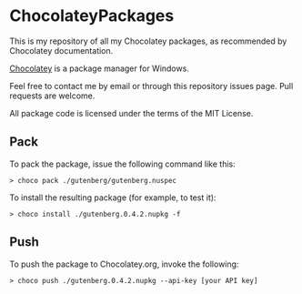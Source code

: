 ChocolateyPackages
==================
This is my repository of all my Chocolatey packages, as recommended by Chocolatey documentation.

[Chocolatey](https://chocolatey.org/) is a package manager for Windows.

Feel free to contact me by email or through this repository issues page. Pull requests are welcome.

All package code is licensed under the terms of the MIT License.

Pack
----

To pack the package, issue the following command like this:

```console
> choco pack ./gutenberg/gutenberg.nuspec
```

To install the resulting package (for example, to test it):

```console
> choco install ./gutenberg.0.4.2.nupkg -f
```

Push
----

To push the package to Chocolatey.org, invoke the following:

```console
> choco push ./gutenberg.0.4.2.nupkg --api-key [your API key]
```